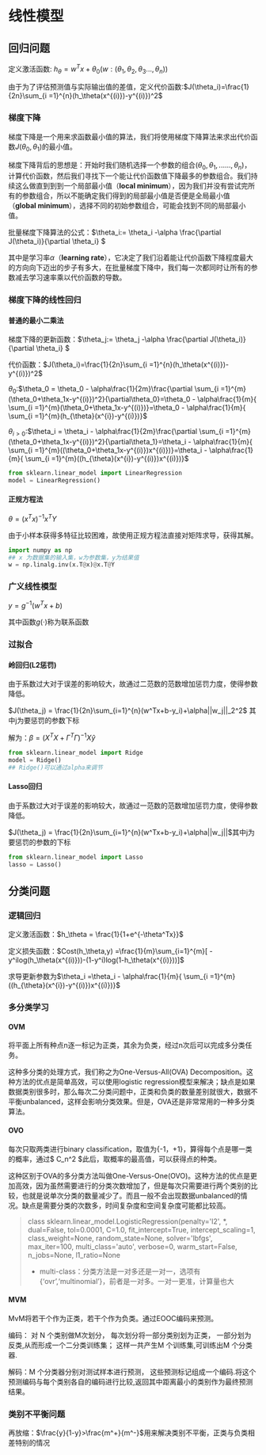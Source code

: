 # 线性模型

## 回归问题

定义激活函数: $h_\theta=w^Tx+\theta_0 (w:(\theta_1,\theta_2,\theta_3...,\theta_n))$

由于为了评估预测值与实际输出值的差值，定义代价函数:$J(\theta_i)=\frac{1}{2n}\sum_{i =1}^{n}(h_\theta(x^{(i)})-y^{(i)})^2$

### 梯度下降

梯度下降是一个用来求函数最小值的算法，我们将使用梯度下降算法来求出代价函数$J(\theta_0,\theta_1)$的最小值。

梯度下降背后的思想是：开始时我们随机选择一个参数的组合$(\theta_0,\theta_1,......,\theta_n)$，计算代价函数，然后我们寻找下一个能让代价函数值下降最多的参数组合。我们持续这么做直到到到一个局部最小值（**local minimum**），因为我们并没有尝试完所有的参数组合，所以不能确定我们得到的局部最小值是否便是全局最小值（**global minimum**），选择不同的初始参数组合，可能会找到不同的局部最小值。

批量梯度下降算法的公式：$\theta_i:= \theta_i -\alpha \frac{\partial J(\theta_i)}{\partial \theta_i} $

其中是学习率$\alpha$（**learning rate**），它决定了我们沿着能让代价函数下降程度最大的方向向下迈出的步子有多大，在批量梯度下降中，我们每一次都同时让所有的参数减去学习速率乘以代价函数的导数。

### 梯度下降的线性回归

#### 普通的最小二乘法

梯度下降的更新函数：$\theta_j:= \theta_j -\alpha \frac{\partial J(\theta_i)}{\partial \theta_i} $

代价函数：$J(\theta_i)=\frac{1}{2n}\sum_{i =1}^{n}(h_\theta(x^{(i)})-y^{(i)})^2$

$\theta_0$:$\theta_0 = \theta_0 - \alpha\frac{1}{2m}\frac{\partial \sum_{i =1}^{m}(\theta_0+\theta_1x-y^{(i)})^2}{\partial\theta_0}=\theta_0 - \alpha\frac{1}{m}{ \sum_{i =1}^{m}(\theta_0+\theta_1x-y^{(i)})}=\theta_0 - \alpha\frac{1}{m}{ \sum_{i =1}^{m}(h_{\theta}(x^{i})-y^{(i)})}$

$\theta_{i>0}$:$\theta_i = \theta_i - \alpha\frac{1}{2m}\frac{\partial \sum_{i =1}^{m}(\theta_0+\theta_1x-y^{(i)})^2}{\partial\theta_1}=\theta_i - \alpha\frac{1}{m}{ \sum_{i =1}^{m}((\theta_0+\theta_1x-y^{(i)})x^{(i)})}=\theta_i - \alpha\frac{1}{m}{ \sum_{i =1}^{m}((h_{\theta}(x^{i})-y^{(i)})x^{(i)})}$

```python
from sklearn.linear_model import LinearRegression
model = LinearRegression()
```

#### 正规方程法

$\theta = (x^Tx)^{-1}x^TY$

由于小样本获得多特征比较困难，故使用正规方程法直接对矩阵求导，获得其解。

```python
import numpy as np
## x 为数据集的输入集，w为参数集，y为结果值
w = np.linalg.inv(x.T@x)@x.T@Y
```

### 广义线性模型

$y =g^{-1}(w^Tx+b)$

其中函数$g(·)$称为联系函数

### 过拟合

#### 岭回归(L2惩罚)

由于系数过大对于误差的影响较大，故通过二范数的范数增加惩罚力度，使得参数降低。

$J(\theta_j) = \frac{1}{2n}\sum_{i=1}^{n}(w^Tx+b-y_i)+\alpha||w_j||_2^2$ 其中j为要惩罚的参数下标

解为：$\beta = {(X^TX + \Gamma ^ T \Gamma)}^{-1}X \hat y$

```python
from sklearn.linear_model import Ridge
model = Ridge()
## Ridge()可以通过alpha来调节
```

#### Lasso回归

由于系数过大对于误差的影响较大，故通过一范数的范数增加惩罚力度，使得参数降低。

$J(\theta_j) = \frac{1}{2n}\sum_{i=1}^{n}(w^Tx+b-y_i)+\alpha||w_j||$其中j为要惩罚的参数的下标

```python
from sklearn.linear_model import Lasso
lasso = Lasso()
```

## 分类问题

### 逻辑回归

定义激活函数：$h_\theta = \frac{1}{1+e^{-\theta^Tx}}$

定义损失函数：$Cost(h_\theta,y) =\frac{1}{m}\sum_{i=1}^{m}[ -y^ilog(h_\theta(x^{(i)}))-(1-y^i)log(1-h_\theta(x^{(i)}))]$

求导更新参数为$\theta_i =\theta_i - \alpha\frac{1}{m}{ \sum_{i =1}^{m}((h_{\theta}(x^{i})-y^{(i)})x^{(i)})}$

### 多分类学习

#### OVM

将平面上所有种点n逐一标记为正类，其余为负类，经过n次后可以完成多分类任务。

这种多分类的处理方式，我们称之为One-Versus-All(OVA) Decomposition。这种方法的优点是简单高效，可以使用logistic regression模型来解决；缺点是如果数据类别很多时，那么每次二分类问题中，正类和负类的数量差别就很大，数据不平衡unbalanced，这样会影响分类效果。但是，OVA还是非常常用的一种多分类算法。

#### OVO

每次只取两类进行binary classification，取值为{-1，+1}，算得每个点是哪一类的概率，通过$ C_n^2 $此后，取概率的最高值，可以获得点的种类。

这种区别于OVA的多分类方法叫做One-Versus-One(OVO)。这种方法的优点是更加高效，因为虽然需要进行的分类次数增加了，但是每次只需要进行两个类别的比较，也就是说单次分类的数量减少了。而且一般不会出现数据unbalanced的情况。缺点是需要分类的次数多，时间复杂度和空间复杂度可能都比较高。

> class sklearn.linear_model.LogisticRegression(penalty='l2', *, dual=False, tol=0.0001, C=1.0, fit_intercept=True, intercept_scaling=1, class_weight=None, random_state=None, solver='lbfgs', max_iter=100, multi_class='auto', verbose=0, warm_start=False, n_jobs=None, l1_ratio=None
>
>
> - multi-class：分类方法是一对多还是一对一，选项有{‘ovr’,‘multinomial’}，前者是一对多。一对一更准，计算量也大
#### MVM

MvM将若干个作为正类，若干个作为负类。通过EOOC编码来预测。

编码： 对 N 个类别做M次划分， 每次划分将一部分类别划为正类， 一部分划为反类,从而形成一个二分类训练集； 这样一共产生M 个训练集,可训练出M 个分类器.

解码：M 个分类器分别对测试样本进行预测， 这些预测标记组成一个编码.将这个预测编码与每个类别各自的编码进行比较,返回其中距离最小的类别作为最终预测结果。

### 类别不平衡问题

再放缩：$\frac{y}{1-y}>\frac{m^+}{m^-}$用来解决类别不平衡，正类与负类相差特别的情况